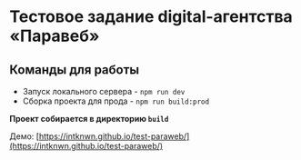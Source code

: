 # Тестовое задание digital-агентства «Паравеб»

## Команды для работы

* Запуск локального сервера - `npm run dev`
* Сборка проекта для прода - `npm run build:prod`

**Проект собирается в директорию `build`**

Демо: [https://intknwn.github.io/test-paraweb/](https://intknwn.github.io/test-paraweb/)
